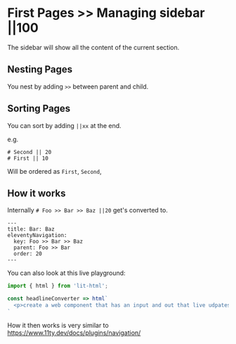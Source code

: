 # First Pages >> Managing sidebar ||100

The sidebar will show all the content of the current section.

## Nesting Pages

You nest by adding `>>` between parent and child.

## Sorting Pages

You can sort by adding `||xx` at the end.

e.g.

```
# Second || 20
# First || 10
```

Will be ordered as `First`, `Second`,

## How it works

Internally `# Foo >> Bar >> Baz ||20` get's converted to.

```
---
title: Bar: Baz
eleventyNavigation:
  key: Foo >> Bar >> Baz
  parent: Foo >> Bar
  order: 20
---
```

You can also look at this live playground:

```js preview-story
import { html } from 'lit-html';

const headlineConverter => html`
  <p>create a web component that has an input and out that live udpates</p>
`
```

How it then works is very similar to https://www.11ty.dev/docs/plugins/navigation/
